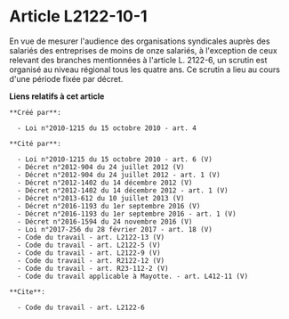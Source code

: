 # Article L2122-10-1

En vue de mesurer l'audience des organisations syndicales auprès des salariés des entreprises de moins de onze salariés, à
l'exception de ceux relevant des branches mentionnées à l'article L. 2122-6, un scrutin est organisé au niveau régional tous
les quatre ans. Ce scrutin a lieu au cours d'une période fixée par décret.

**Liens relatifs à cet article**

	**Créé par**:

	  - Loi n°2010-1215 du 15 octobre 2010 - art. 4

	**Cité par**:

	  - Loi n°2010-1215 du 15 octobre 2010 - art. 6 (V)
	  - Décret n°2012-904 du 24 juillet 2012 (V)
	  - Décret n°2012-904 du 24 juillet 2012 - art. 1 (V)
	  - Décret n°2012-1402 du 14 décembre 2012 (V)
	  - Décret n°2012-1402 du 14 décembre 2012 - art. 1 (V)
	  - Décret n°2013-612 du 10 juillet 2013 (V)
	  - Décret n°2016-1193 du 1er septembre 2016 (V)
	  - Décret n°2016-1193 du 1er septembre 2016 - art. 1 (V)
	  - Décret n°2016-1594 du 24 novembre 2016 (V)
	  - Loi n°2017-256 du 28 février 2017 - art. 18 (V)
	  - Code du travail - art. L2122-13 (V)
	  - Code du travail - art. L2122-5 (V)
	  - Code du travail - art. L2122-9 (V)
	  - Code du travail - art. R2122-12 (V)
	  - Code du travail - art. R23-112-2 (V)
	  - Code du travail applicable à Mayotte. - art. L412-11 (V)

	**Cite**:

	  - Code du travail - art. L2122-6
